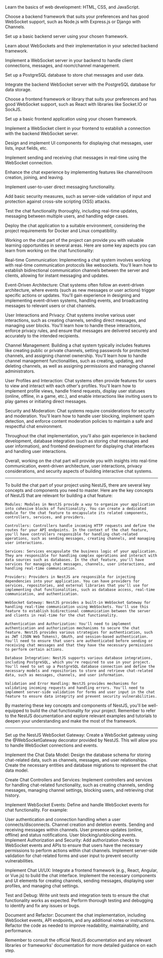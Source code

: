 Learn the basics of web development: HTML, CSS, and JavaScript.

Choose a backend framework that suits your preferences and has good WebSocket support, such as Node.js with Express.js or Django with Channels.

Set up a basic backend server using your chosen framework.

Learn about WebSockets and their implementation in your selected backend framework.

Implement a WebSocket server in your backend to handle client connections, messages, and room/channel management.

Set up a PostgreSQL database to store chat messages and user data.

Integrate the backend WebSocket server with the PostgreSQL database for data storage.

Choose a frontend framework or library that suits your preferences and has good WebSocket support, such as React with libraries like Socket.IO or SockJS.

Set up a basic frontend application using your chosen framework.

Implement a WebSocket client in your frontend to establish a connection with the backend WebSocket server.

Design and implement UI components for displaying chat messages, user lists, input fields, etc.

Implement sending and receiving chat messages in real-time using the WebSocket connection.

Enhance the chat experience by implementing features like channel/room creation, joining, and leaving.

Implement user-to-user direct messaging functionality.

Add basic security measures, such as server-side validation of input and protection against cross-site scripting (XSS) attacks.

Test the chat functionality thoroughly, including real-time updates, messaging between multiple users, and handling edge cases.

Deploy the chat application to a suitable environment, considering the project requirements for Docker and Linux compatibility.

Working on the chat part of the project can provide you with valuable learning opportunities in several areas. Here are some key aspects you can learn from working on the chat functionality:

Real-time Communication: Implementing a chat system involves working with real-time communication protocols like websockets. You'll learn how to establish bidirectional communication channels between the server and clients, allowing for instant messaging and updates.

Event-Driven Architecture: Chat systems often follow an event-driven architecture, where events (such as new messages or user actions) trigger specific actions or updates. You'll gain experience in designing and implementing event-driven systems, handling events, and broadcasting messages to relevant users or chat channels.

User Interactions and Privacy: Chat systems involve various user interactions, such as creating channels, sending direct messages, and managing user blocks. You'll learn how to handle these interactions, enforce privacy rules, and ensure that messages are delivered securely and accurately to the intended recipients.

Channel Management: Building a chat system typically includes features like creating public or private channels, setting passwords for protected channels, and assigning channel ownership. You'll learn how to handle channel management functionalities, such as creating, updating, and deleting channels, as well as assigning permissions and managing channel administrators.

User Profiles and Interaction: Chat systems often provide features for users to view and interact with each other's profiles. You'll learn how to implement profile views, handle friend requests, display user statuses (online, offline, in a game, etc.), and enable interactions like inviting users to play games or initiating direct messages.

Security and Moderation: Chat systems require considerations for security and moderation. You'll learn how to handle user blocking, implement spam detection, and enforce content moderation policies to maintain a safe and respectful chat environment.

Throughout the chat implementation, you'll also gain experience in backend development, database integration (such as storing chat messages and user information), and frontend development for displaying chat interfaces and handling user interactions.

Overall, working on the chat part will provide you with insights into real-time communication, event-driven architecture, user interactions, privacy considerations, and security aspects of building interactive chat systems.





------------
To build the chat part of your project using NestJS, there are several key concepts and components you need to master. Here are the key concepts of NestJS that are relevant for building a chat feature:

    Modules: Modules in NestJS provide a way to organize your application into cohesive blocks of functionality. You can create a dedicated module for the chat feature to encapsulate its related components, controllers, services, and providers.

    Controllers: Controllers handle incoming HTTP requests and define the routes for your API endpoints. In the context of the chat feature, you'll have controllers responsible for handling chat-related operations, such as sending messages, creating channels, and managing user interactions.

    Services: Services encapsulate the business logic of your application. They are responsible for handling complex operations and interact with data sources such as databases. In the chat feature, you'll have services for managing chat messages, channels, user interactions, and handling real-time communication.

    Providers: Providers in NestJS are responsible for injecting dependencies into your application. You can have providers for services, repositories, and external libraries that you'll use for implementing chat functionalities, such as database access, real-time communication, and authentication.

    WebSocket Gateway: NestJS provides a built-in WebSocket Gateway for handling real-time communication using WebSockets. You'll use this feature to establish bidirectional communication between the server and clients in real-time for the chat functionality.

    Authentication and Authorization: You'll need to implement authentication and authorization mechanisms to secure the chat feature. NestJS provides various strategies for authentication, such as JWT (JSON Web Tokens), OAuth, and session-based authentication. You'll need to ensure that users are authenticated before sending or receiving chat messages and that they have the necessary permissions to perform certain actions.

    Database Integration: NestJS supports various database integrations, including PostgreSQL, which you're required to use in your project. You'll need to set up a PostgreSQL database connection and define the necessary models and repositories to store and retrieve chat-related data, such as messages, channels, and user information.

    Validation and Error Handling: NestJS provides mechanisms for validating incoming requests and handling errors. You'll need to implement server-side validation for forms and user input in the chat feature to ensure data integrity and prevent security vulnerabilities.

By mastering these key concepts and components of NestJS, you'll be well-equipped to build the chat functionality for your project. Remember to refer to the NestJS documentation and explore relevant examples and tutorials to deepen your understanding and make the most of the framework.


----------------------
Set up the NestJS WebSocket Gateway: Create a WebSocket gateway using the @WebSocketGateway decorator provided by NestJS. This will allow you to handle WebSocket connections and events.

Implement the Chat Data Model: Design the database schema for storing chat-related data, such as channels, messages, and user relationships. Create the necessary entities and database migrations to represent the chat data model.

Create Chat Controllers and Services: Implement controllers and services for handling chat-related functionality, such as creating channels, sending messages, managing channel settings, blocking users, and retrieving chat history.

Implement WebSocket Events: Define and handle WebSocket events for chat functionality. For example:

User authentication and connection handling when a user connects/disconnects.
Channel creation and deletion events.
Sending and receiving messages within channels.
User presence updates (online, offline) and status notifications.
User blocking/unblocking events.
Implement Authorization and Security: Add authorization checks to WebSocket events and APIs to ensure that users have the necessary permissions to perform actions within chat channels. Implement server-side validation for chat-related forms and user input to prevent security vulnerabilities.

Implement Chat UI/UX: Integrate a frontend framework (e.g., React, Angular, or Vue.js) to build the chat interface. Implement the necessary components and UI elements for creating channels, sending messages, displaying user profiles, and managing chat settings.

Test and Debug: Write unit tests and integration tests to ensure the chat functionality works as expected. Perform thorough testing and debugging to identify and fix any issues or bugs.

Document and Refactor: Document the chat implementation, including WebSocket events, API endpoints, and any additional notes or instructions. Refactor the code as needed to improve readability, maintainability, and performance.

Remember to consult the official NestJS documentation and any relevant libraries or frameworks' documentation for more detailed guidance on each step.





